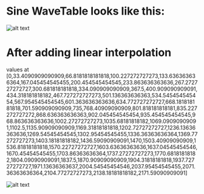 # Sine WaveTable looks like this:

![alt text](https://cocalc.com/blobs//home/user/.sage/temp/project-2c378131-3a56-4120-a906-07d20bca8a10/308/tmp_V_b7A8.svg?uuid=394a7b20-8f38-4e89-b93d-d4166d6c6823)

# After adding linear interpolation 
values at 
[0,33.4090909090909,66.8181818181818,100.227272727273,133.636363636364,167.045454545455,200.454545454545,233.863636363636,267.272727272727,300.681818181818,334.090909090909,367.5,400.909090909091,434.318181818182,467.727272727273,501.136363636363,534.545454545454,567.954545454545,601.363636363636,634.772727272727,668.181818181818,701.590909090909,735,768.40909090909,801.818181818181,835.227272727272,868.636363636363,902.045454545454,935.454545454545,968.863636363636,1002.27272727273,1035.68181818182,1069.09090909091,1102.5,1135.90909090909,1169.31818181818,1202.72727272727,1236.13636363636,1269.54545454545,1302.95454545455,1336.36363636364,1369.77272727273,1403.18181818182,1436.59090909091,1470,1503.40909090909,1536.81818181818,1570.22727272727,1603.63636363636,1637.04545454546,1670.45454545455,1703.86363636364,1737.27272727273,1770.68181818182,1804.09090909091,1837.5,1870.90909090909,1904.31818181818,1937.72727272727,1971.13636363637,2004.54545454546,2037.95454545455,2071.36363636364,2104.77272727273,2138.18181818182,2171.59090909091]

![alt text](https://cocalc.com/blobs//home/user/.sage/temp/project-2c378131-3a56-4120-a906-07d20bca8a10/308/tmp_cGXFiN.svg?uuid=0131de91-a032-4f18-b66e-f52722e9715a)
